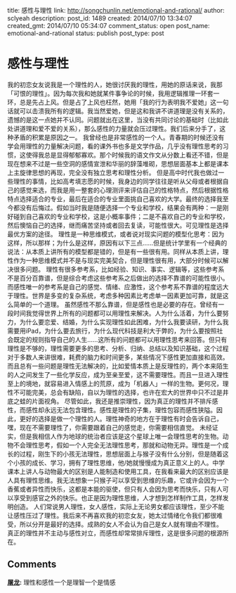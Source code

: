 title: 感性与理性
link: http://songchunlin.net/emotional-and-rational/
author: sclyeah
description: 
post_id: 1489
created: 2014/07/10 13:34:07
created_gmt: 2014/07/10 05:34:07
comment_status: open
post_name: emotional-and-rational
status: publish
post_type: post

# 感性与理性

我的初恋女友说我是一个理性的人，她很讨厌我的理性，用她的原话来说，我那「可恨的理性」。因为每次我和她就某件事争论的时候，我用逻辑推理一环套一环，总是先占上风。但是占了上风也枉然，她用「我的行为表明我不爱她」这一句话就可以击溃我所有的逻辑。我当然爱她，但是这和我讲不讲道理是没有关系的，遗憾的是这一点她并不认同。问题就出在这里，当没有共同讨论的基础时（比如此处讲道理和爱不爱的关系），那么感性的力量就会压过理性。我们后来分手了，这种矛盾的积累是原因之一。 我曾经也是非常感性的一个人。青春期的时候还没有学会用理性的力量解决问题，看的课外书也多是文学作品，几乎没有理性思考的习惯，这使得我总是显得郁郁寡欢。那个时候我的语文作文从分数上看还不错，但是现在想来不过是一些空洞的感情宣泄和华丽的辞藻堆砌，思想层面基本上都是课本上主旋律思想的再现，完全没有独立思考和理性分析。 但是高中时代我也做过一些理性的事情，比如高考填志愿的时候，我身边的同学往往是听从父母或者根据自己的感觉来选，而我是用一整套的心理测评来评估自己的性格特点，然后根据性格特点选择适合的专业，最后在适合的专业里面挑自己喜欢的大学。最终的选择我至今都没有后悔过。假如当时我是随便选择一个专业和学校，结果会有两种：一是刚好碰到自己喜欢的专业和学校，这是小概率事件；二是不喜欢自己的专业和学校，然后懊恼自己的选择，继而痛苦坚持或者回去复读，可能性很大。可见理性是选择最优方案的途径。 理性是一种思维模式，或者说对现实问题的模型化思考：因为这样，所以那样；为什么是这样，原因有以下三点……但是统计学里有一个经典的说法：从本质上讲所有的模型都是错的，但是有一些很有用。同样从本质上讲，理性作为一种思维模式并不是与现实完美契合，但是理性很有用，大部分时候可以解决很多问题。 理性有很多参考系，比如经验、知识、事实、逻辑等，这些参考系不是百分百靠谱，但是综合考虑这些参考系之后做出的选择不靠谱的可能性很小。而感性唯一的参考系是自己的感觉、情绪、应激性，这个参考系不靠谱的程度远大于理性。世界是多变的复杂系统，考虑多种因素比考虑单一因素更加可靠，就是这么简单的一个道理。 虽然感性不那么靠谱，但是感性也是必要的存在。曾经有一段时间我觉得世界上所有的问题都可以用理性来解决。人为什么活着，为什么要努力，为什么要恋爱、结婚，为什么实现理性如此困难，为什么我要读研，为什么我需要用iPad，为什么要去旅行，为什么现代科技是利大于弊的，为什么要按照社会既定的规则指导自己的人生……这所有的问题都可以用理性思考来回答。但只有理性是不够的，理性需要更多的思考、分析、归纳、总结以及知识基础，这个过程对于多数人来讲很难，耗费的脑力和时间更多，某些情况下感性更加直接和高效。而且总有一些问题是理性无法解决的，比如爱情本质上是反理性的，两个本来陌生的人之间发生了一些化学反应，成为至亲至爱，这不需要理性。而且一旦进入理性至上的境地，就容易进入情感上的荒原，成为「机器人」一样的生物。更何况，理性不可能完美，总会有缺陷，自以为理性的选择，也许在宏大的世界中只不过是井底之蛙的片面视角。 尽管如此，我还是推崇理性，因为真正的理性并不排斥感性，而感性却永远无法包含理性。感性是理性的子集，理性包容而感性狭隘。因此，更好的选择是做一个理性的人。理性神奇的地方在于理性有时会告诉自己，嘿，现在不需要理性了，你需要跟着自己的感觉走，你需要相信直觉。 未经证实，但是我相信人作为地球的统治者应该是这个星球上唯一会理性思考的生物。动物不会理性思考，假如一个人完全无法理性思考，那就和动物无异。理性是一个成长的过程，刚生下的小孩无法理性，思想层面上与猴子没有什么分别，但是随着这个小孩的成长、学习，拥有了理性思维，他/她就慢慢成为真正意义上的人。中学课本上讲人与动物最大的区别是人能制造和使用工具，在我看来最大的区别应该是人具有理性思维。我无法想象一只猴子可以享受到思维的乐趣，它或许会因为一个香蕉或者异性而快乐，这都是本能的驱使，但只有人会因为思考而快乐，只有人可以享受到感官之外的快乐。也正是因为理性思维，人才想到怎样制作工具，怎样发明创造。 人们常说男人理性，女人感性，实际上无论男女都应该理性，至少不能让感性压过了理性。我后来不再喜欢我的初恋女友，她太过情绪化令我们都很难受，所以分开是最好的选择。成熟的女人不会认为自己是女人就有理由不理性。 真正的理性并不主动与感性对立，而感性却常常排斥理性，这是很多问题的根源所在。

## Comments

**[屠龙](#5862 "2014-07-11 15:24:35"):** 理性和感性一个是理智一个是情感

